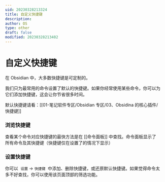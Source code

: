 ```yaml
---
uid: 20230328213324
title: 自定义快捷键
description:
author: OS
type: other
draft: false
modified: 20230328213402
---
```


# 自定义快捷键

在 Obsidian 中，大多数快捷键是可定制的。

我们只为最常用的命令设置了默认的快捷键。如果你经常使用某些命令，你可以为它们添加快捷键，这会让你节省很多时间。

默认快捷键请看：[[01-笔记软件专区/Obsidian 专区/03、Obsidina 的核心插件/快捷键]]

### 浏览快捷键

查看某个命令对应快捷键的最快方法是在 [[命令面板]] 中查找。命令面板显示了所有命令及其快捷键（快捷键仅在设置了的情况下显示）

### 设置快捷键

你可以  `设置` -> `快捷键`  中添加、删除快捷键，或还原默认快捷键。如果觉得命令太多不好查找，你可以使用该页面顶部的筛选功能。
